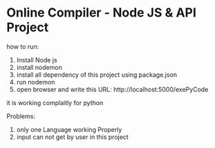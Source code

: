 # Online Compiler - Node JS & API Project

how to run:
1. Install Node js
2. install nodemon
3. install all dependency of this project using package.json
4. run nodemon
5. open browser and write this URL: http://localhost:5000/exePyCode

it is working complaitly for python 

Problems:
1. only one Language working Properly
2. input can not get by user in this project
